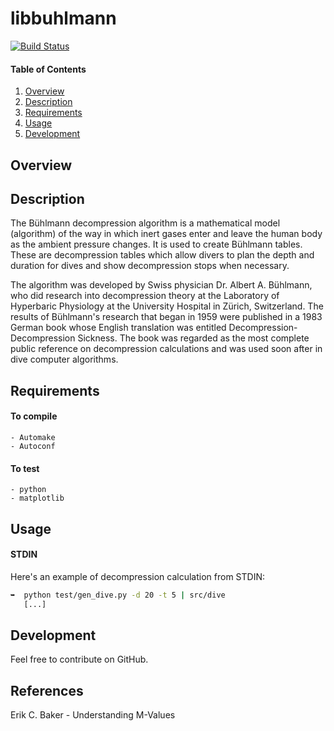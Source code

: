 # libbuhlmann

[![Build Status](https://secure.travis-ci.org/AquaBSD/libbuhlmann.svg)](https://travis-ci.org/AquaBSD/libbuhlmann)

#### Table of Contents

1. [Overview](#overview)
2. [Description](#description)
2. [Requirements](#Requirements)
3. [Usage](#usage)
4. [Development](#development)

## Overview

## Description

The Bühlmann decompression algorithm is  a mathematical model (algorithm) of the
way in which inert gases enter and  leave the human body as the ambient pressure
changes. It  is used to create  Bühlmann tables. These  are decompression tables
which  allow  divers  to  plan  the  depth  and  duration  for  dives  and  show
decompression stops when necessary.

The algorithm was  developed by Swiss physician Dr. Albert  A. Bühlmann, who did
research into decompression theory at the Laboratory of Hyperbaric Physiology at
the  University  Hospital in  Zürich,  Switzerland.  The  results of  Bühlmann's
research that began  in 1959 were published in a 1983  German book whose English
translation  was  entitled Decompression-Decompression  Sickness.  The book  was
regarded as the most complete public reference on decompression calculations and
was used soon after in dive computer algorithms.

## Requirements

#### To compile
	- Automake
	- Autoconf

#### To test
	- python
	- matplotlib

## Usage

#### STDIN

Here's an example of decompression calculation from STDIN:

```bash
➥  python test/gen_dive.py -d 20 -t 5 | src/dive 
   [...]
```   

## Development

Feel free to contribute on GitHub.


## References

Erik C. Baker - Understanding M-Values